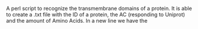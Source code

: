 A perl script to recognize the transmembrane domains of a protein. It is able to create a .txt file with the ID of a protein, the AC (responding to Uniprot) and the
amount of Amino Acids. In a new line we have the 
